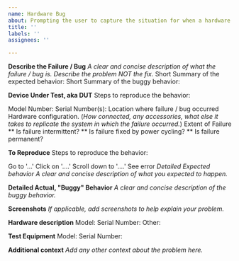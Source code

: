 ```yaml
---
name: Hardware Bug
about: Prompting the user to capture the situation for when a hardware bug is detected.
title: ''
labels: ''
assignees: ''

---
```


**Describe the Failure / Bug**
_A clear and concise description of what the failure / bug is. Describe the problem NOT the fix._
Short Summary of the expected behavior:
Short Summary of the buggy behavior:

**Device Under Test, aka DUT**
Steps to reproduce the behavior:

Model Number:
Serial Number(s):
Location where failure / bug occurred
Hardware configuration. (_How connected, any accessories, what else it takes to replicate the system in which the failure occurred._)
Extent of Failure
** Is failure intermittent?
** Is failure fixed by power cycling?
** Is failure permanent?

**To Reproduce**
Steps to reproduce the behavior:

Go to '...'
Click on '....'
Scroll down to '....'
See error
_Detailed Expected behavior_
_A clear and concise description of what you expected to happen._

**Detailed Actual, "Buggy" Behavior**
_A clear and concise description of the buggy behavior._

**Screenshots**
_If applicable, add screenshots to help explain your problem._

**Hardware description**
Model:
Serial Number:
Other:

**Test Equipment**
Model:
Serial Number:

**Additional context**
_Add any other context about the problem here._
